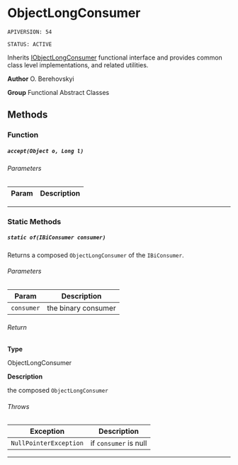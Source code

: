 # ObjectLongConsumer

`APIVERSION: 54`

`STATUS: ACTIVE`

Inherits [IObjectLongConsumer](/docs/Functional-Interfaces/IObjectLongConsumer.md) functional interface and provides common class level implementations, and related utilities.


**Author** O. Berehovskyi


**Group** Functional Abstract Classes

## Methods
### Function
##### `accept(Object o, Long l)`
###### Parameters
|Param|Description|
|---|---|

---
### Static Methods
##### `static of(IBiConsumer consumer)`

Returns a composed `ObjectLongConsumer` of the `IBiConsumer`.

###### Parameters
|Param|Description|
|---|---|
|`consumer`|the binary consumer|

###### Return

**Type**

ObjectLongConsumer

**Description**

the composed `ObjectLongConsumer`

###### Throws
|Exception|Description|
|---|---|
|`NullPointerException`|if `consumer` is null|

---
